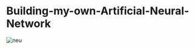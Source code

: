 # Building-my-own-Artificial-Neural-Network
![neu](https://user-images.githubusercontent.com/68476475/116349517-d403eb80-a80d-11eb-8385-6743836288e3.png)



